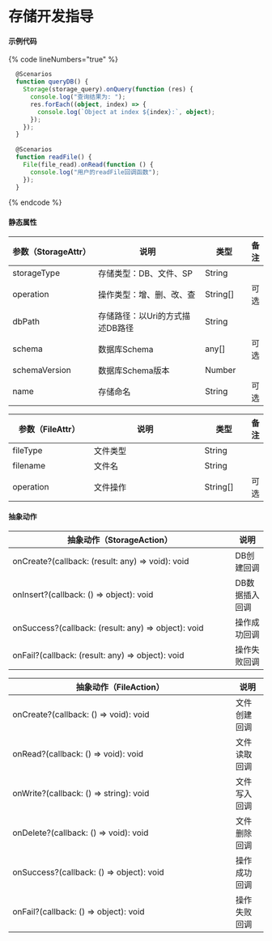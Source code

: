 # 存储开发指导

#### 示例代码

{% code lineNumbers="true" %}
```typescript
  @Scenarios
  function queryDB() {
    Storage(storage_query).onQuery(function (res) {
      console.log("查询结果为: ");
      res.forEach((object, index) => {
        console.log(`Object at index ${index}:`, object);
      });
    });
  }
  
  @Scenarios
  function readFile() {
    File(file_read).onRead(function () {
      console.log("用户的readFile回调函数");
    });
  }
```
{% endcode %}

#### 静态属性

<table><thead><tr><th width="192">参数（StorageAttr）</th><th width="364">说明</th><th width="94">类型</th><th>备注</th></tr></thead><tbody><tr><td>storageType</td><td>存储类型：DB、文件、SP</td><td>String</td><td></td></tr><tr><td>operation</td><td>操作类型：增、删、改、查</td><td>String[]</td><td>可选</td></tr><tr><td>dbPath</td><td>存储路径：以Uri的方式描述DB路径</td><td>String</td><td></td></tr><tr><td>schema</td><td>数据库Schema</td><td>any[]</td><td>可选</td></tr><tr><td>schemaVersion</td><td>数据库Schema版本</td><td>Number</td><td></td></tr><tr><td>name</td><td>存储命名</td><td>String</td><td>可选</td></tr></tbody></table>

<table><thead><tr><th width="193">参数（FileAttr）</th><th width="364">说明</th><th width="93">类型</th><th>备注</th></tr></thead><tbody><tr><td>fileType</td><td>文件类型</td><td>String</td><td></td></tr><tr><td>filename</td><td>文件名</td><td>String</td><td></td></tr><tr><td>operation</td><td>文件操作</td><td>String[]</td><td>可选</td></tr></tbody></table>

#### 抽象动作

<table><thead><tr><th width="424">抽象动作（StorageAction）</th><th>说明</th></tr></thead><tbody><tr><td>onCreate?(callback: (result: any) => void): void</td><td>DB创建回调</td></tr><tr><td>onInsert?(callback: () => object): void</td><td>DB数据插入回调</td></tr><tr><td>onSuccess?(callback: (result: any) => object): void</td><td>操作成功回调</td></tr><tr><td>onFail?(callback: (result: any) => object): void</td><td>操作失败回调</td></tr></tbody></table>

<table><thead><tr><th width="425">抽象动作（FileAction）</th><th>说明</th></tr></thead><tbody><tr><td>onCreate?(callback: () => void): void</td><td>文件创建回调</td></tr><tr><td>onRead?(callback: () => void): void</td><td>文件读取回调</td></tr><tr><td>onWrite?(callback: () => string): void</td><td>文件写入回调</td></tr><tr><td>onDelete?(callback: () => void): void</td><td>文件删除回调</td></tr><tr><td>onSuccess?(callback: () => object): void</td><td>操作成功回调</td></tr><tr><td>onFail?(callback: () => object): void</td><td>操作失败回调</td></tr></tbody></table>
